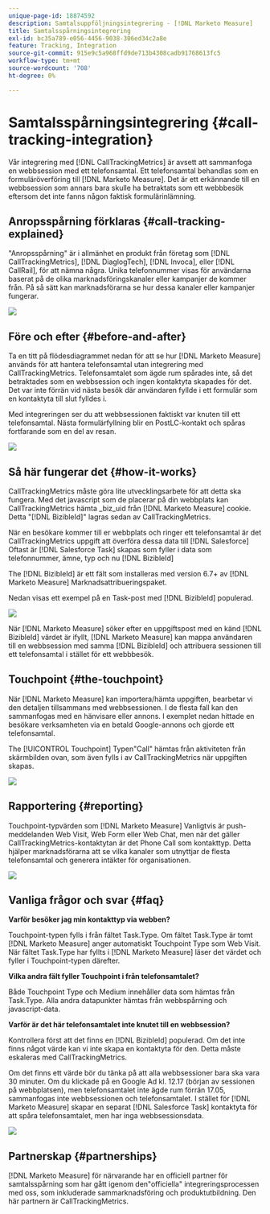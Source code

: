 ```yaml
---
unique-page-id: 18874592
description: Samtalsuppföljningsintegrering - [!DNL Marketo Measure]
title: Samtalsspårningsintegrering
exl-id: bc35a789-e056-4456-9038-306ed34c2a8e
feature: Tracking, Integration
source-git-commit: 915e9c5a968ffd9de713b4308cadb91768613fc5
workflow-type: tm+mt
source-wordcount: '708'
ht-degree: 0%

---
```


# Samtalsspårningsintegrering {#call-tracking-integration}

Vår integrering med [!DNL CallTrackingMetrics] är avsett att sammanfoga en webbsession med ett telefonsamtal. Ett telefonsamtal behandlas som en formuläröverföring till [!DNL Marketo Measure]. Det är ett erkännande till en webbsession som annars bara skulle ha betraktats som ett webbbesök eftersom det inte fanns någon faktisk formulärinlämning.

## Anropsspårning förklaras {#call-tracking-explained}

&quot;Anropsspårning&quot; är i allmänhet en produkt från företag som [!DNL CallTrackingMetrics], [!DNL DiaglogTech], [!DNL Invoca], eller [!DNL CallRail], för att nämna några. Unika telefonnummer visas för användarna baserat på de olika marknadsföringskanaler eller kampanjer de kommer från. På så sätt kan marknadsförarna se hur dessa kanaler eller kampanjer fungerar.

![](assets/1.png)

## Före och efter {#before-and-after}

Ta en titt på flödesdiagrammet nedan för att se hur [!DNL Marketo Measure] används för att hantera telefonsamtal utan integrering med CallTrackingMetrics. Telefonsamtalet som ägde rum spårades inte, så det betraktades som en webbsession och ingen kontaktyta skapades för det. Det var inte förrän vid nästa besök där användaren fyllde i ett formulär som en kontaktyta till slut fylldes i.

Med integreringen ser du att webbsessionen faktiskt var knuten till ett telefonsamtal. Nästa formulärfyllning blir en PostLC-kontakt och spåras fortfarande som en del av resan.

![](assets/2.png)

## Så här fungerar det {#how-it-works}

CallTrackingMetrics måste göra lite utvecklingsarbete för att detta ska fungera. Med det javascript som de placerar på din webbplats kan CallTrackingMetrics hämta _biz_uid från [!DNL Marketo Measure] cookie. Detta &quot;[!DNL BizibleId]&quot; lagras sedan av CallTrackingMetrics.

När en besökare kommer till er webbplats och ringer ett telefonsamtal är det CallTrackingMetrics uppgift att överföra dessa data till [!DNL Salesforce]  Oftast är [!DNL Salesforce Task] skapas som fyller i data som telefonnummer, ämne, typ och nu [!DNL BizibleId]

The [!DNL BizibleId] är ett fält som installeras med version 6.7+ av [!DNL Marketo Measure] Marknadsattribueringspaket.

Nedan visas ett exempel på en Task-post med [!DNL BizibleId] populerad.

![](assets/3.png)

När [!DNL Marketo Measure] söker efter en uppgiftspost med en känd [!DNL BizibleId] värdet är ifyllt, [!DNL Marketo Measure] kan mappa användaren till en webbsession med samma [!DNL BizibleId] och attribuera sessionen till ett telefonsamtal i stället för ett webbbesök.

## Touchpoint {#the-touchpoint}

När [!DNL Marketo Measure] kan importera/hämta uppgiften, bearbetar vi den detaljen tillsammans med webbsessionen. I de flesta fall kan den sammanfogas med en hänvisare eller annons. I exemplet nedan hittade en besökare verksamheten via en betald Google-annons och gjorde ett telefonsamtal.

The [!UICONTROL Touchpoint] Typen&quot;Call&quot; hämtas från aktiviteten från skärmbilden ovan, som även fylls i av CallTrackingMetrics när uppgiften skapas.

![](assets/4.png)

## Rapportering {#reporting}

Touchpoint-typvärden som [!DNL Marketo Measure] Vanligtvis är push-meddelanden Web Visit, Web Form eller Web Chat, men när det gäller CallTrackingMetrics-kontaktytan är det Phone Call som kontakttyp. Detta hjälper marknadsförarna att se vilka kanaler som utnyttjar de flesta telefonsamtal och generera intäkter för organisationen.

![](assets/5.png)

## Vanliga frågor och svar {#faq}

**Varför besöker jag min kontakttyp via webben?**

Touchpoint-typen fylls i från fältet Task.Type. Om fältet Task.Type är tomt [!DNL Marketo Measure] anger automatiskt Touchpoint Type som Web Visit. När fältet Task.Type har fyllts i [!DNL Marketo Measure] läser det värdet och fyller i Touchpoint-typen därefter.

**Vilka andra fält fyller Touchpoint i från telefonsamtalet?**

Både Touchpoint Type och Medium innehåller data som hämtas från Task.Type. Alla andra datapunkter hämtas från webbspårning och javascript-data.

**Varför är det här telefonsamtalet inte knutet till en webbsession?**

Kontrollera först att det finns en [!DNL BizibleId] populerad. Om det inte finns något värde kan vi inte skapa en kontaktyta för den. Detta måste eskaleras med CallTrackingMetrics.

Om det finns ett värde bör du tänka på att alla webbsessioner bara ska vara 30 minuter. Om du klickade på en Google Ad kl. 12.17 (början av sessionen på webbplatsen), men telefonsamtalet inte ägde rum förrän 17.05, sammanfogas inte webbsessionen och telefonsamtalet. I stället för [!DNL Marketo Measure] skapar en separat [!DNL Salesforce Task] kontaktyta för att spåra telefonsamtalet, men har inga webbsessionsdata.

![](assets/6.png)

## Partnerskap {#partnerships}

[!DNL Marketo Measure] för närvarande har en officiell partner för samtalsspårning som har gått igenom den&quot;officiella&quot; integreringsprocessen med oss, som inkluderade sammarknadsföring och produktutbildning. Den här partnern är CallTrackingMetrics.
